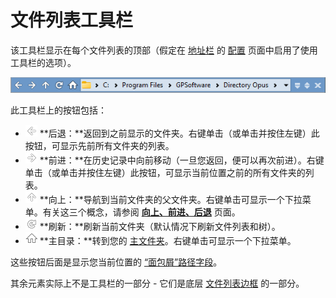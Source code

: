 # 文件列表工具栏

该工具栏显示在每个文件列表的顶部（假定在 [地址栏](../../navigation/file_display_border.zh.md) 的 [配置](/Manual/preferences/preferences_categories/location_bar/toolbars.zh.md) 页面中启用了使用工具栏的选项）。

![](/Manual/images/media/13/file_display_toolbar.png)

此工具栏上的按钮包括：

- ![](/Manual/images/media/13/location_toolbar_-_back.png) **后退：**返回到之前显示的文件夹。右键单击（或单击并按住左键）此按钮，可显示先前所有文件夹的列表。
- ![](/Manual/images/media/13/location_toolbar_-_forward.png) **前进：**在历史记录中向前移动（一旦您返回，便可以再次前进）。右键单击（或单击并按住左键）此按钮，可显示当前位置之前的所有文件夹的列表。
- ![](/Manual/images/media/13/location_toolbar_-_up.png) **向上：**导航到当前文件夹的父文件夹。右键单击可显示一个下拉菜单。有关这三个概念，请参阅 **[向上、前进、后退](../../navigation/up_forwards_back.zh.md)** 页面。
- ![](/Manual/images/media/13/location_toolbar_-_refresh.png) **刷新：**刷新当前文件夹（默认情况下刷新文件列表和树）。
- ![](/Manual/images/media/13/location_toolbar_-_home.png) **主目录：**转到您的 [主文件夹](../../navigation/home_folder.zh.md)。右键单击可显示一个下拉菜单。

这些按钮后面是显示您当前位置的 [“面包屑”路径字段](../../navigation/breadcrumbs_location_field.zh.md)。

其余元素实际上不是工具栏的一部分 - 它们是底层 [文件列表边框](../../navigation/file_display_border.zh.md) 的一部分。
